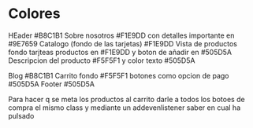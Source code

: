 # Colores

HEader #B8C1B1
Sobre nosotros #F1E9DD con detalles importante en #9E7659
Catalogo (fondo de las tarjetas) #F1E9DD
Vista de productos
fondo tarjteas productos en #F1E9DD y boton de añadir en #505D5A
Descripcion del producto #F5F5F1 y color texto #505D5A

Blog #B8C1B1
Carrito
fondo #F5F5F1
botones como opcion de pago #505D5A
Footer #505D5A

Para hacer q se meta los productos al carrito darle a todos los botoes de compra el mismo class y mediante un addevenlistener saber en cual ha pulsado

